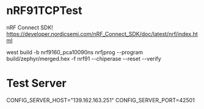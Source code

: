 # nRF91TCPTest

nRF Connect SDK!
https://developer.nordicsemi.com/nRF_Connect_SDK/doc/latest/nrf/index.html

west build -b nrf9160_pca10090ns
nrfjprog --program build/zephyr/merged.hex -f nrf91 --chiperase --reset --verify

# Test Server
CONFIG_SERVER_HOST="139.162.163.251"
CONFIG_SERVER_PORT=42501

